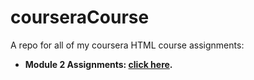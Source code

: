 # courseraCourse
A repo for all of my coursera HTML course assignments:

- **Module 2 Assignments: [click here](https://tipatcantok.github.io/courseraCourse/module2-solution/).**
